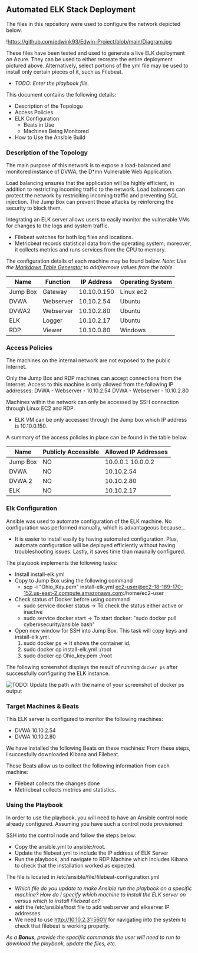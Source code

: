 ## Automated ELK Stack Deployment

The files in this repository were used to configure the network depicted below.

!https://github.com/edwink93/Edwin-Project/blob/main/Diagram.jpg

These files have been tested and used to generate a live ELK deployment on Azure. They can be used to either recreate the entire deployment pictured above. Alternatively, select portions of the yml file may be used to install only certain pieces of it, such as Filebeat.

  - _TODO: Enter the playbook file._

This document contains the following details:
- Description of the Topologu
- Access Policies
- ELK Configuration
  - Beats in Use
  - Machines Being Monitored
- How to Use the Ansible Build


### Description of the Topology

The main purpose of this network is to expose a load-balanced and monitored instance of DVWA, the D*mn Vulnerable Web Application.

Load balancing ensures that the application will be highly efficient, in addition to restricting incoming traffic to the network.
Load balancers can protect the network by restriciting incoming traffic and preventing SQL injection. The Jump Box can prevent those attacks by reinforcing the security to block them.    

Integrating an ELK server allows users to easily monitor the vulnerable VMs for changes to the logs and system traffic.
- Filebeat watches for both log files and locations. 
- Metricbeat records statistical data from the operating system; moreover, it collects metrics and runs services from the CPU to memory. 

The configuration details of each machine may be found below.
_Note: Use the [Markdown Table Generator](http://www.tablesgenerator.com/markdown_tables) to add/remove values from the table_.

| Name     | Function | IP Address | Operating System |
|----------|----------|------------|------------------|
| Jump Box | Gateway  | 10.10.0.150| Linux ec2        |
| DVWA     | Webserver| 10.10.2.54 | Ubuntu           |
| DVWA2    | Webserver| 10.10.2.80 | Ubuntu           |
| ELK      | Logger   | 10.10.2.17 | Ubuntu           |
| RDP      | Viewer   | 10.10.0.80 | Windows          |

### Access Policies

The machines on the internal network are not exposed to the public Internet. 

Only the Jump Box and RDP machines can accept connections from the Internet. Access to this machine is only allowed from the following IP addresses:
DVWA - Webserver - 10.10.2.54
DVWA - Webserver - 10.10.2.80 

Machines within the network can only be accessed by SSH connection through Linux EC2 and RDP. 
- ELK VM can be only accessed through the Jump box which IP address is 10.10.0.150.

A summary of the access policies in place can be found in the table below.

| Name     | Publicly Accessible | Allowed IP Addresses |
|----------|---------------------|----------------------|
| Jump Box | NO                  | 10.0.0.1 10.0.0.2    |
| DVWA     | NO                  | 10.10.2.54           |
| DVWA 2   | NO                  | 10.10.2.80           |
| ELK      | NO                  | 10.10.2.17           |

### Elk Configuration

Ansible was used to automate configuration of the ELK machine. No configuration was performed manually, which is advantageous because...
- It is easier to install easily by having automated configuration. Plus, automate configuration will be deployed efficiently without having troubleshooting issues. Lastly, it   saves time than maunally configured. 

The playbook implements the following tasks:
- Install install-elk.yml
- Copy to Jump Box using the following command
  - scp -i "Ohio_Key.pem" install-elk.yml ec2-user@ec2-18-189-170-152.us-east-2.compute.amazonaws.com:/home/ec2-user
- Check status of Docker before using command 
  - sudo service docker status -> To check the status either active or inactive 
  - sudo service docker start -> To start docker: "sudo docker pull cyberxsecurity/ansible bash"
- Open new window for SSH into Jump Box. This task will copy keys and install-elk.yml. 
  1. sudo docker ps -> It shows the container id. 
  2. sudo docker cp install-elk.yml <container id>:/root  
  3. sudo docker cp Ohio_key.pem <container id>:/root 

The following screenshot displays the result of running `docker ps` after successfully configuring the ELK instance.

![TODO: Update the path with the name of your screenshot of docker ps output](Images/docker_ps_output.png)

### Target Machines & Beats
This ELK server is configured to monitor the following machines:
- DVWA 10.10.2.54 
- DVWA 10.10.2.80

We have installed the following Beats on these machines:
From these steps, I succesfully downloaded Kibana and Filebeat. 

These Beats allow us to collect the following information from each machine:
- Filebeat collects the changes done 
- Metricbeat collects metrics and statistics. 

### Using the Playbook
In order to use the playbook, you will need to have an Ansible control node already configured. Assuming you have such a control node provisioned: 

SSH into the control node and follow the steps below:
- Copy the ansible.yml to ansible:/root.
- Update the filebeat.yml to include the IP address of ELK Server
- Run the playbook, and navigate to RDP Machine which includes Kibana to check that the installation worked as expected. 

The file is located in /etc/ansible/file/filebeat-configuration.yml
- _Which file do you update to make Ansible run the playbook on a specific machine? How do I specify which machine to install the ELK server on versus which to install Filebeat on?_
- eidt the /etc/ansible/host file to add webserver and elkserver IP addresses. 
- We need to use http://10.10.2.31:5601/ for navigating into the system to check that filebeat is working properly. 

_As a **Bonus**, provide the specific commands the user will need to run to download the playbook, update the files, etc._

